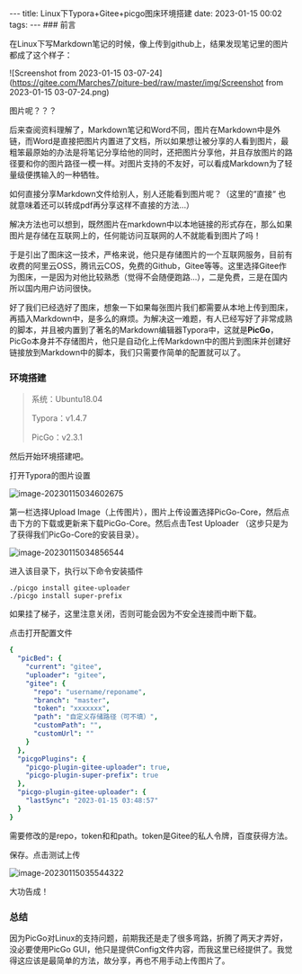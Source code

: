 <meta name="referrer" content="no-referrer" />
---
title: Linux下Typora+Gitee+picgo图床环境搭建
date: 2023-01-15 00:02
tags:
---
### 前言

在Linux下写Markdown笔记的时候，像上传到github上，结果发现笔记里的图片都成了这个样子：

![Screenshot from 2023-01-15 03-07-24](https://gitee.com/Marches7/piture-bed/raw/master/img/Screenshot from 2023-01-15 03-07-24.png)

图片呢？？？

后来查阅资料理解了，Markdown笔记和Word不同，图片在Markdown中是外链，而Word是直接把图片内置进了文档，所以如果想让被分享的人看到图片，最粗笨最原始的办法是将笔记分享给他的同时，还把图片分享他，并且存放图片的路径要和你的图片路径一模一样。对图片支持的不友好，可以看成Markdown为了轻量级便携输入的一种牺牲。

如何直接分享Markdown文件给别人，别人还能看到图片呢？（这里的“直接“ 也就意味着还可以转成pdf再分享这样不直接的方法...）

解决方法也可以想到，既然图片在markdown中以本地链接的形式存在，那么如果图片是存储在互联网上的，任何能访问互联网的人不就能看到图片了吗！

于是引出了图床这一技术，严格来说，他只是存储图片的一个互联网服务，目前有收费的阿里云OSS，腾讯云COS，免费的Github，Gitee等等。这里选择Gitee作为图床，一是因为对他比较熟悉（觉得不会随便跑路...），二是免费，三是在国内所以国内用户访问很快。

好了我们已经选好了图床，想象一下如果每张图片我们都需要从本地上传到图床，再插入Markdown中，是多么的麻烦。为解决这一难题，有人已经写好了非常成熟的脚本，并且被内置到了著名的Markdown编辑器Typora中，这就是**PicGo**，PicGo本身并不存储图片，他只是自动化上传Markdown中的图片到图床并创建好链接放到Markdown中的脚本，我们只需要作简单的配置就可以了。

### 环境搭建

> 系统：Ubuntu18.04
>
> Typora：v1.4.7
>
> PicGo：v2.3.1

然后开始环境搭建吧。

打开Typora的图片设置

![image-20230115034602675](https://gitee.com/Marches7/piture-bed/raw/master/img/image-20230115034602675.png)

第一栏选择Upload Image（上传图片），图片上传设置选择PicGo-Core，然后点击下方的下载或更新来下载PicGo-Core。然后点击Test Uploader （这步只是为了获得我们PicGo-Core的安装目录）。

![image-20230115034856544](https://gitee.com/Marches7/piture-bed/raw/master/img/image-20230115034856544.png)

进入该目录下，执行以下命令安装插件

```shell
./picgo install gitee-uploader
./picgo install super-prefix
```

如果挂了梯子，这里注意关闭，否则可能会因为不安全连接而中断下载。

点击打开配置文件

```yaml
{
  "picBed": {
    "current": "gitee",
    "uploader": "gitee",
    "gitee": {
      "repo": "username/reponame",
      "branch": "master",
      "token": "xxxxxxx",
      "path": "自定义存储路径（可不填）",
      "customPath": "",
      "customUrl": ""
    }
  },
  "picgoPlugins": {
    "picgo-plugin-gitee-uploader": true,
    "picgo-plugin-super-prefix": true
  },
  "picgo-plugin-gitee-uploader": {
    "lastSync": "2023-01-15 03:48:57"
  }
}
```

需要修改的是repo，token和和path。token是Gitee的私人令牌，百度获得方法。

保存。点击测试上传

![image-20230115035544322](https://gitee.com/Marches7/piture-bed/raw/master/img/image-20230115035544322.png)

大功告成！

### 总结

因为PicGo对Linux的支持问题，前期我还是走了很多弯路，折腾了两天才弄好，没必要使用PicGo GUI，他只是提供Config文件内容，而我这里已经提供了。我觉得这应该是最简单的方法，故分享，再也不用手动上传图片了。
